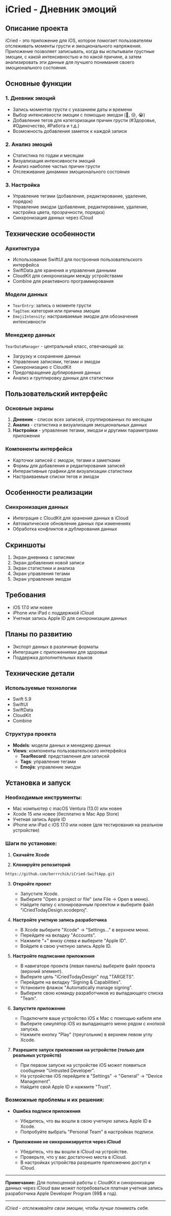 # iCried - Дневник эмоций

## Описание проекта

iCried - это приложение для iOS, которое помогает пользователям отслеживать моменты грусти и эмоционального напряжения. Приложение позволяет записывать, когда вы испытывали грустные эмоции, с какой интенсивностью и по какой причине, а затем анализировать эти данные для лучшего понимания своего эмоционального состояния.

## Основные функции

### 1. Дневник эмоций
- Запись моментов грусти с указанием даты и времени
- Выбор интенсивности эмоции с помощью эмодзи (🥲, 😢, 😭)
- Добавление тегов для категоризации причин грусти (#Здоровье, #Одиночество, #Работа и т.д.)
- Возможность добавления заметок к каждой записи

### 2. Анализ эмоций
- Статистика по годам и месяцам
- Визуализация интенсивности эмоций
- Анализ наиболее частых причин грусти
- Отслеживание динамики эмоционального состояния

### 3. Настройка
- Управление тегами (добавление, редактирование, удаление, порядок)
- Управление эмодзи (добавление, редактирование, удаление, настройка цвета, прозрачности, порядка)
- Синхронизация данных через iCloud

## Технические особенности

### Архитектура
- Использование SwiftUI для построения пользовательского интерфейса
- SwiftData для хранения и управления данными
- CloudKit для синхронизации между устройствами
- Combine для реактивного программирования

### Модели данных
- `TearEntry`: запись о моменте грусти
- `TagItem`: категория или причина эмоции
- `EmojiIntensity`: настраиваемые эмодзи для обозначения интенсивности

### Менеджер данных
`TearDataManager` - центральный класс, отвечающий за:
- Загрузку и сохранение данных
- Управление записями, тегами и эмодзи
- Синхронизацию с CloudKit
- Предотвращение дублирования данных
- Анализ и группировку данных для статистики

## Пользовательский интерфейс

### Основные экраны
1. **Дневник** - список всех записей, сгруппированных по месяцам
2. **Анализ** - статистика и визуализация эмоциональных данных
3. **Настройки** - управление тегами, эмодзи и другими параметрами приложения

### Компоненты интерфейса
- Карточки записей с эмодзи, тегами и заметками
- Формы для добавления и редактирования записей
- Интерактивные графики для визуализации статистики
- Настраиваемые списки тегов и эмодзи

## Особенности реализации

### Синхронизация данных
- Интеграция с CloudKit для хранения данных в iCloud
- Автоматическое обновление данных при изменениях
- Обработка конфликтов и дублирования данных

## Скриншоты

1. Экран дневника с записями
2. Экран добавления новой записи
3. Экран статистики и анализа
4. Экран управления тегами
5. Экран управления эмодзи

## Требования

- iOS 17.0 или новее
- iPhone или iPad с поддержкой iCloud
- Учетная запись Apple ID для синхронизации данных

## Планы по развитию

- Экспорт данных в различные форматы
- Интеграция с приложениями для здоровья
- Поддержка дополнительных языков

## Технические детали

### Используемые технологии
- Swift 5.9
- SwiftUI
- SwiftData
- CloudKit
- Combine

### Структура проекта
- **Models**: модели данных и менеджер данных
- **Views**: компоненты пользовательского интерфейса
  - **TearRecord**: представления для записей
  - **Tags**: управление тегами
  - **Emojis**: управление эмодзи

## Установка и запуск

### Необходимые инструменты:
- Mac компьютер с macOS Ventura (13.0) или новее
- Xcode 15 или новее (бесплатно в Mac App Store)
- Учетная запись Apple ID
- iPhone или iPad с iOS 17.0 или новее (для тестирования на реальном устройстве)

### Шаги по установке:
1. **Скачайте Xcode**

2. **Клонируйте репозиторий**
```bash
https://github.com/berrrchik/iCried-SwiftApp.git
```

3. **Откройте проект**
   - Запустите Xcode.
   - Выберите "Open a project or file" (или File → Open в меню).
   - Найдите папку с клонированным проектом и выберите файл "iCriedTodayDesign.xcodeproj".
   
4. **Настройте учетную запись разработчика**
   - В Xcode выберите "Xcode" → "Settings..." в верхнем меню.
   - Перейдите на вкладку "Accounts".
   - Нажмите "+" внизу слева и выберите "Apple ID".
   - Войдите в свою учетную запись Apple ID.

5. **Настройте подписание приложения**
    - В навигаторе проекта (левая панель) выберите файл проекта (верхний элемент).
    - Выберите цель "iCriedTodayDesign" под "TARGETS".
    - Перейдите на вкладку "Signing & Capabilities".
    - Установите флажок "Automatically manage signing".
    - Выберите свою команду разработчиков из выпадающего списка "Team".

6. **Запустите приложение**
    - Подключите ваше устройство iOS к Mac с помощью кабеля или
    - Выберите симулятор iOS из выпадающего меню рядом с кнопкой запуска.
    - Нажмите кнопку "Play" (треугольник) в верхнем левом углу Xcode.

7. **Разрешите запуск приложения на устройстве (только для реальных устройств)**
   - При первом запуске на устройстве iOS может появиться сообщение "Untrusted Developer".
   - На устройстве iOS перейдите в "Settings" → "General" → "Device Management".
   - Найдите свой Apple ID и нажмите "Trust".
   
### Возможные проблемы и их решения:

- **Ошибка подписи приложения**
    - Убедитесь, что вы вошли в свою учетную запись Apple ID в Xcode.
    - Попробуйте выбрать "Personal Team" в настройках подписи.

- **Приложение не синхронизируется через iCloud**
  - Убедитесь, что вы вошли в iCloud на устройстве.
  - Проверьте, что у вас достаточно места в iCloud.
  - В настройках устройства разрешите приложению доступ к iCloud.
  
---

**Примечание:** Для полноценной работы с CloudKit и синхронизации данных через iCloud вам может потребоваться платная учетная запись разработчика Apple Developer Program (99$ в год). 

---
*iCried - отслеживайте свои эмоции, чтобы лучше понимать себя.*
